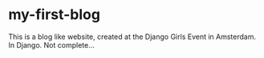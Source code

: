 # my-first-blog
This is a blog like website, created at the Django Girls Event in Amsterdam.
In Django.
Not complete...
